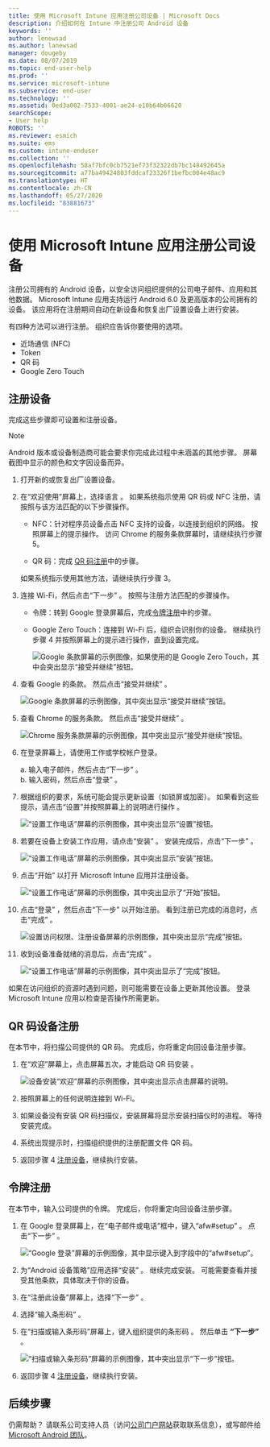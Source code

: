 ```yaml
---
title: 使用 Microsoft Intune 应用注册公司设备 | Microsoft Docs
description: 介绍如何在 Intune 中注册公司 Android 设备
keywords: ''
author: lenewsad
ms.author: lanewsad
manager: dougeby
ms.date: 08/07/2019
ms.topic: end-user-help
ms.prod: ''
ms.service: microsoft-intune
ms.subservice: end-user
ms.technology: ''
ms.assetid: 0ed3a002-7533-4001-ae24-e10b64b66620
searchScope:
- User help
ROBOTS: ''
ms.reviewer: esmich
ms.suite: ems
ms.custom: intune-enduser
ms.collection: ''
ms.openlocfilehash: 58af7bfc0cb7521ef73f32322db7bc148492645a
ms.sourcegitcommit: a77ba49424803fddcaf23326f1befbc004e48ac9
ms.translationtype: HT
ms.contentlocale: zh-CN
ms.lasthandoff: 05/27/2020
ms.locfileid: "83881673"
---
```

# <a name="enroll-your-corporate-device-with-the-microsoft-intune-app"></a>使用 Microsoft Intune 应用注册公司设备

注册公司拥有的 Android 设备，以安全访问组织提供的公司电子邮件、应用和其他数据。 Microsoft Intune 应用支持运行 Android 6.0 及更高版本的公司拥有的设备。 该应用将在注册期间自动在新设备和恢复出厂设置设备上进行安装。 

有四种方法可以进行注册。 组织应告诉你要使用的选项。
 
* 近场通信 (NFC)  
* Token  
* QR 码   
* Google Zero Touch  

## <a name="enroll-device"></a>注册设备 
完成这些步骤即可设置和注册设备。  

> [!NOTE]
> Android 版本或设备制造商可能会要求你完成此过程中未涵盖的其他步骤。 屏幕截图中显示的颜色和文字因设备而异。  

1. 打开新的或恢复出厂设置设备。  
2. 在“欢迎使用”屏幕上，选择语言  。   如果系统指示使用 QR 码或 NFC 注册，请按照与该方法匹配的以下步骤操作。  
     * NFC：针对程序员设备点击 NFC 支持的设备，以连接到组织的网络。 按照屏幕上的提示操作。 访问 Chrome 的服务条款屏幕时，请继续执行步骤 5。  

     * QR 码：完成 [QR 码注册](#qr-code-enrollment)中的步骤。  

     如果系统指示使用其他方法，请继续执行步骤 3。    

3. 连接 Wi-Fi，然后点击“下一步”  。 按照与注册方法匹配的步骤操作。 

    * 令牌：转到 Google 登录屏幕后，完成[令牌注册](#token-enrollment)中的步骤。  
    * Google Zero Touch：连接到 Wi-Fi 后，组织会识别你的设备。 继续执行步骤 4 并按照屏幕上的提示进行操作，直到设置完成。    
 
       ![Google 条款屏幕的示例图像，如果使用的是 Google Zero Touch，其中会突出显示“接受并继续”按钮。](./media/google-zero-touch-intune-app-01.png)   
   
4. 查看 Google 的条款。 然后点击“接受并继续”  。  

      ![Google 条款屏幕的示例图像，其中突出显示“接受并继续”按钮。](./media/fully-managed-intune-app-04.png)   

6. 查看 Chrome 的服务条款。 然后点击“接受并继续”  。  

   ![Chrome 服务条款屏幕的示例图像，其中突出显示“接受并继续”按钮。](./media/fully-managed-intune-app-06.png)   

7. 在登录屏幕上，请使用工作或学校帐户登录。   

    a. 输入电子邮件，然后点击“下一步”  。      
    b. 输入密码，然后点击“登录”  。  

8. 根据组织的要求，系统可能会提示更新设置（如锁屏或加密）。 如果看到这些提示，请点击“设置”并按照屏幕上的说明进行操作  。  

   ![“设置工作电话”屏幕的示例图像，其中突出显示“设置”按钮。](./media/fully-managed-intune-app-10.png)   

9. 若要在设备上安装工作应用，请点击“安装”  。 安装完成后，点击“下一步”  。  

   ![“设置工作电话”屏幕的示例图像，其中突出显示“安装”按钮。](./media/fully-managed-intune-app-11.png)   

10. 点击“开始”  以打开 Microsoft Intune 应用并注册设备。 

    ![“设置工作电话”屏幕的示例图像，其中突出显示了“开始”按钮。](./media/fully-managed-intune-app-17.png)   

11. 点击“登录”  ，然后点击“下一步”  以开始注册。 看到注册已完成的消息时，点击“完成”  。  

    ![设置访问权限、注册设备屏幕的示例图像，其中突出显示“完成”按钮。](./media/fully-managed-intune-app-19.png)   

10. 收到设备准备就绪的消息后，点击“完成”  。  

    ![“设置工作电话”屏幕的示例图像，其中突出显示了“完成”按钮。](./media/fully-managed-intune-app-18.png)   

如果在访问组织的资源时遇到问题，则可能需要在设备上更新其他设置。 登录 Microsoft Intune 应用以检查是否操作所需更新。   


## <a name="qr-code-enrollment"></a>QR 码设备注册  
在本节中，将扫描公司提供的 QR 码。  完成后，你将重定向回设备注册步骤。     
  
1. 在“欢迎”屏幕上，点击屏幕五次，才能启动 QR 码安装  。  

   ![设备安装“欢迎”屏幕的示例图像，其中突出显示点击屏幕的说明。](./media/qr-code-intune-app-01.png)  

2. 按照屏幕上的任何说明连接到 Wi-Fi。  
3. 如果设备没有安装 QR 码扫描仪，安装屏幕将显示安装扫描仪时的进程。 等待安装完成。  
4. 系统出现提示时，扫描组织提供的注册配置文件 QR 码。  
5. 返回步骤 4 [注册设备](#enroll-device)，继续执行安装。  

## <a name="token-enrollment"></a>令牌注册  
在本节中，输入公司提供的令牌。 完成后，你将重定向回设备注册步骤。  

1. 在 Google 登录屏幕上，在“电子邮件或电话”框中，键入“afw#setup”   。 点击“下一步”  。 

   ![“Google 登录”屏幕的示例图像，其中显示键入到字段中的“afw#setup”。](./media/token-intune-app-01.png)   

2. 为“Android 设备策略”应用选择“安装”   。 继续完成安装。 可能需要查看并接受其他条款，具体取决于你的设备。    

3. 在“注册此设备”屏幕上，选择“下一步”   。  

4. 选择“输入条形码”  。  

5. 在“扫描或输入条形码”屏幕上，键入组织提供的条形码  。  然后单击 **“下一步”** 。  

   ![“扫描或输入条形码”屏幕的示例图像，其中突出显示“下一步”按钮。](./media/token-intune-app-04.png)  

6. 返回步骤 4 [注册设备](#enroll-device)，继续执行安装。  



## <a name="next-steps"></a>后续步骤   
仍需帮助？ 请联系公司支持人员（访问[公司门户网站](https://go.microsoft.com/fwlink/?linkid=2010980)获取联系信息），或写邮件给 <a href="mailto:wintunedroidfbk@microsoft.com?subject=I'm having trouble with enrolling my Android device&body=Describe the issue you're experiencing here.">Microsoft Android 团队</a>。  

